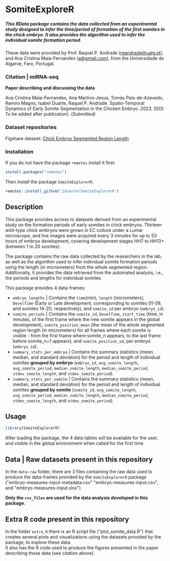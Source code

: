 # SomiteExploreR

##### This RData package contains the data collected from an experimental study designed to infer the time/period of formation of the first somites in the chick embryo. It also provides the algorithm used to infer the individual somite formation period.

These data were provided by Prof. Raquel P. Andrade (rgandrade@ualg.pt), and
Ana Cristina Maia-Fernandes (a@gmail.com), from the Universidade do Algarve, Faro, Portugal.

### Citation | miRNA-seq

**Paper describing and discussing the data**

Ana Cristina Maia-Fernandes, Ana Martins-Jesus, Tomás Pais-de-Azevedo, Ramiro Magno, Isabel Duarte, Raquel P. Andrade. Spatio-Temporal Dynamics of Early Somite Segmentation in the Chicken Embryo. 2023. (DOI: To be added after publication).
(*Submitted*)   

### Dataset repositories
Figshare dataset: [Chick Embryo Segmented Region Length](https://doi.org/10.6084/m9.figshare.22341070.v3)

### Installation

If you do not have the package `remotes` install it first:

```R
install.packages("remotes")
```

Then install the package `SomiteExplorerR`:

```R
remotes::install_github('iduarte/SomiteExplorerR')
```

## Description

This package provides access to datasets derived from an experimental study on the formation periods of early somites in chick embryos. Thirteen wild-type chick embryos were grown in EC culture under a Lumar microscope, and live images were acquired every 3 minutes for up to 53 hours of embryo development, covering development stages HH7 to HH13+ (between 1 to 20 somites).

The package contains the raw data collected by the researchers in the lab, as well as the algorithm used to infer individual somite formation periods using the length (in micrometers) from the whole segmented region. Additionally, it provides the data retrieved from the automated analysis, i.e., the periods and lengths for individual somites. 

This package provides 4 data-frames:

- `embryo_lengths` | Contains the `time`(min), `length` (micrometers), `DevelTime` (Early or Late development, corresponding to somites 01-09, and somites 14-20, respectively), and `somite_id` per embryo (`embryo_id`).     
- `somite_periods` | Contains the `somite_id`, `DevelTime`, `start_time` (time, in minutes, of the first frame where the new somite appears in the global development), `somite_position_mean` (the mean of the whole segmented region length (in micrometers) for all frames where each somite is visible - from the first frame where somite_n appears, to the last frame before somite_n+1 appears), and `somite_position_sd`, per embryo (`embryo_id`).     
- `summary_stats_per_embryo` | Contains the summary statistics (mean, median, and standard deviation) for the period and length of individual somites **grouped by embryo** (`embryo_id`, `avg_somite_length`, `avg_somite_period`, `median_somite_length`, `median_somite_period`, `stdev_somite_length`, and `stdev_somite_period`).     
- `summary_stats_per_somite` | Contains the summary statistics (mean, median, and standard deviation) for the period and length of individual somites **grouped by somite** (`somite_id`, `avg_somite_length`, `avg_somite_period`, `median_somite_length`, `median_somite_period`, `stdev_somite_length`, and `stdev_somite_period`).       

## Usage

```R
library(SomiteExplorerR)
```

After loading the package, the 4 data tables will be available for the user, and visible in the global environment when called for the first time.


## Data | Raw datasets present in this repository

In the `data-raw` folder, there are 3 files containing the raw data used to produce the data-frames provided by the `SomiteExplorerR` package ("embryo-measures-input-metadata.csv" "embryo-measures-input.csv", and "embryo-measures-input.xlsx")

**Only the `csv_files` are used for the data analysis developed in this package.** 

## Extra R code present in this repository

In the folder `extra_R` there is an R script file ("plot_somite_data.R") that creates several plots and visualizations using the datasets provided by the package, to explore these data.    
It also has the R code used to produce the figures presented in the paper describing these data (see citation above).



